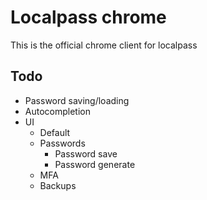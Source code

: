 # Localpass chrome
This is the official chrome client for localpass

## Todo
- Password saving/loading
- Autocompletion
- UI
  - Default
  - Passwords
    - Password save
    - Password generate
  - MFA
  - Backups